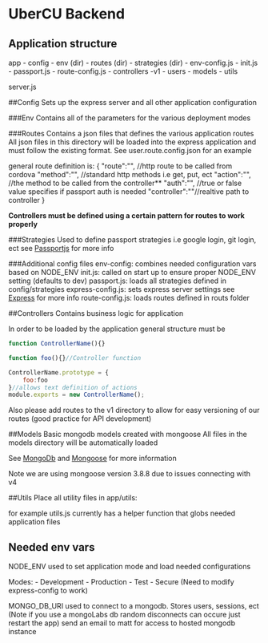 # UberCU Backend

## Application structure 

app
    - config
        - env (dir)
        - routes (dir)
        - strategies (dir)
        - env-config.js 
        - init.js
        - passport.js
        - route-config.js
    - controllers
        -v1
            - users
    - models
    - utils

server.js

##Config
Sets up the express server and all other application configuration 

###Env
Contains all of the parameters for the various deployment modes

###Routes
Contains a json files that defines the various application routes 
All json files in this directory will be loaded into the express application 
and must follow the existing format. See user.route.config.json for an example

general route definition is:
{
    "route":"", //http route to be called from cordova
    "method":"", //standard http methods i.e get, put, ect
    "action":"", //the method to be called from the controller**
    "auth":"", //true or false value specifies if passport auth is needed
    "controller":""//realtive path to controller
}

**Controllers must be defined using a certain pattern for routes 
to work properly**

###Strategies
Used to define passport strategies i.e google login, git login, ect 
see [Passportjs](http://passportjs.org) for more info

###Additional config files 
env-config: combines needed configuration vars based on NODE_ENV
init.js: called on start up to ensure proper NODE_ENV setting (defaults to dev)
passport.js: loads all strategies defined in config/strategies
express-config.js: sets express server settings see [Express](http://expressjs.com) for more info
route-config.js: loads routes defined in routs folder

##Controllers
Contains business logic for application 

In order to be loaded by the application general structure must be

```javascript
function ControllerName(){} 

function foo(){}//Controller function

ControllerName.prototype = {
    foo:foo
}//allows text definition of actions
module.exports = new ControllerName();
```
Also please add routes to the v1 directory to allow for easy 
versioning of our routes (good practice for API development)

##Models
Basic mongodb models created with mongoose
All files in the models directory will be automatically loaded 
 
See [MongoDb](https://docs.mongodb.org/manual/?_ga=1.238033031.625878898.1449207345) and [Mongoose](http://mongoosejs.com/) for more information

Note we are using mongoose version 3.8.8 due to issues connecting with v4

##Utils
Place all utility files in app/utils:

for example utils.js currently has a helper function that globs needed
application files     

## Needed env vars
NODE_ENV used to set application mode and load needed configurations 

Modes:
    - Development 
    - Production 
    - Test
    - Secure (Need to modify express-config to work)    

MONGO_DB_URI used to connect to a mongodb. Stores users, sessions, ect
(Note if you use a mongoLabs db random disconnects can occure just restart the app)
send an email to matt for access to hosted mongodb instance

